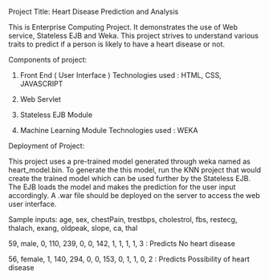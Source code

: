 Project Title: Heart Disease Prediction and Analysis

This is Enterprise Computing Project. It demonstrates the use of Web service, Stateless EJB and Weka.
This project strives to understand various traits to predict if a person is likely to have a heart disease or not.

Components of project:
1. Front End ( User Interface )
   Technologies used : HTML, CSS, JAVASCRIPT
 
2. Web Servlet

3. Stateless EJB Module 

4. Machine Learning Module
   Technologies used : WEKA

Deployment of Project:

This project uses a pre-trained model generated through weka named as heart_model.bin.
To generate the this model, run the KNN project that would create the trained model which can be used further by the Stateless EJB.
The EJB loads the model and makes the prediction for the user input accordingly.
A .war file should be deployed on the server to access the web user interface.

Sample inputs:
age, sex, chestPain, trestbps, cholestrol, fbs, restecg, thalach, exang, oldpeak, slope, ca, thal

59,  male, 	 0, 		110, 		239, 	0, 		0, 		142, 	1, 		1, 		1, 	  1, 	3 : Predicts No heart disease

56,	 female, 1,			140,		294,	0,		0,		153,	0,		1,		1,	  0,	2 : Predicts Possibility of heart disease

